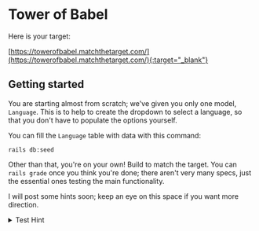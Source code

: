 # Tower of Babel

Here is your target:

[https://towerofbabel.matchthetarget.com/](https://towerofbabel.matchthetarget.com/){:target="_blank"}

## Getting started

You are starting almost from scratch; we've given you only one model, `Language`. This is to help to create the dropdown to select a language, so that you don't have to populate the options yourself.

You can fill the `Language` table with data with this command:

```
rails db:seed
```

Other than that, you're on your own! Build to match the target. You can `rails grade` once you think you're done; there aren't very many specs, just the essential ones testing the main functionality.

I will post some hints soon; keep an eye on this space if you want more direction.

<details>
  <summary>Test Hint</summary>
  <p class="lead">First hint</p>

  - first
  - second
  - third

```ruby
def hi
  p "howdy"
end
```

---

    ```ruby
    def hi
      p "howdy"
    end
    ```

  <p>More detailts</p>
</details>
